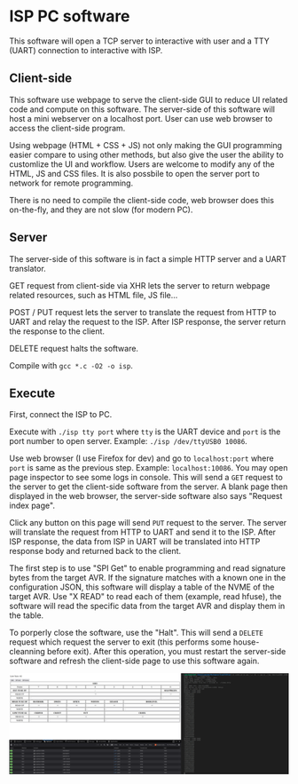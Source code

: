 # ISP PC software

This software will open a TCP server to interactive with user and a TTY (UART) connection to interactive with ISP.

## Client-side

This software use webpage to serve the client-side GUI to reduce UI related code and compute on this software. The server-side of this software will host a mini webserver on a localhost port. User can use web browser to access the client-side program.

Using webpage (HTML + CSS + JS) not only making the GUI programming easier compare to using other methods, but also give the user the ability to customlize the UI and workflow. Users are welcome to modify any of the HTML, JS and CSS files. It is also possbile to open the server port to network for remote programming.

There is no need to compile the client-side code, web browser does this on-the-fly, and they are not slow (for modern PC).

## Server

The server-side of this software is in fact a simple HTTP server and a UART translator.

GET request from client-side via XHR lets the server to return webpage related resources, such as HTML file, JS file...

POST / PUT request lets the server to translate the request from HTTP to UART and relay the request to the ISP. After ISP response, the server return the response to the client.

DELETE request halts the software.

Compile with ```gcc *.c -O2 -o isp```.

## Execute

First, connect the ISP to PC.

Execute with ```./isp tty port``` where ```tty``` is the UART device and ```port``` is the port number to open server. Example: ```./isp /dev/ttyUSB0 10086```.

Use web browser (I use Firefox for dev) and go to ```localhost:port``` where ```port``` is same as the previous step. Example: ```localhost:10086```. You may open page inspector to see some logs in console. This will send a ```GET``` request to the server to get the client-side software from the server. A blank page then displayed in the web browser, the server-side software also says "Request index page".

Click any button on this page will send ```PUT``` request to the server. The server will translate the request from HTTP to UART and send it to the ISP. After ISP response, the data from ISP in UART will be translated into HTTP response body and returned back to the client.

The first step is to use "SPI Get" to enable programming and read signature bytes from the target AVR. If the signature matches with a known one in the configuration JSON, this software will display a table of the NVME of the target AVR. Use "X READ" to read each of them (example, read hfuse), the software will read the specific data from the target AVR and display them in the table.

To porperly close the software, use the "Halt". This will send a ```DELETE``` request which request the server to exit (this performs some house-cleanning before exit). After this operation, you must restart the server-side software and refresh the client-side page to use this software again.

![Program running](screenshot.png)